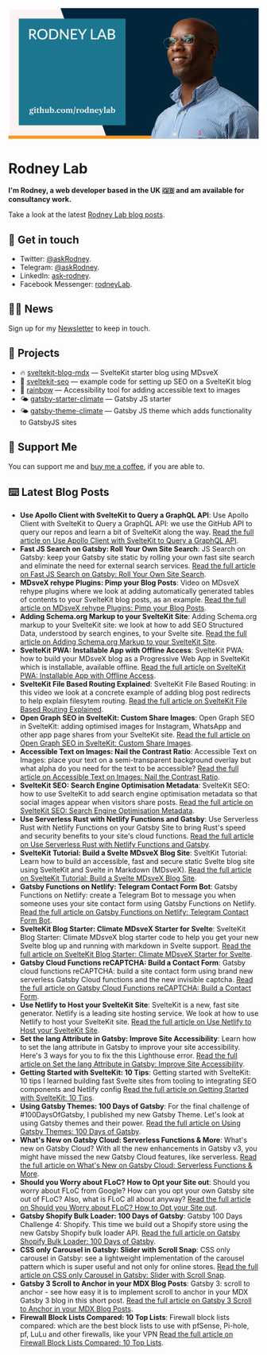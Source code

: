<picture>
  <source srcset="./images/rodneylab-github.avif" type="image/avif">
  <source srcset="./images/rodneylab-github.webp" type="image/webp">
  <img src="./images/rodneylab-github.png" alt="Rodney Lab Github banner">
</picture>

# Rodney Lab
**I'm Rodney, a web developer based in the UK 🇬🇧 and am available for consultancy work.**

<!--
Take a look at the latest <a aria-label="See latest Rodney Lab projects" href="https://rodneylab.com/projects/" rel="noopener">Rodney Lab projects</a>.
-->

Take a look at the latest <a aria-label="See latest Rodney Lab projects" href="https://rodneylab.com/blog/" rel="noopener">Rodney Lab blog posts</a>.

## 📱 Get in touch

- Twitter: <a aria-label="Direct message Rodney Lab on twitter" href="https://twitter.com/messages/compose?recipient_id=1323579817258831875" target="_blank" rel="nofollow noopener noreferrer">@askRodney</a>.
- Telegram: <a aria-label="Direct message Rodney Lab on Telegram" href="https://t.me/askRodney" target="_blank" rel="nofollow noopener noreferrer">@askRodney</a>.
- LinkedIn: <a aria-label="Direct message Rodney Lab on LinkedIn" href="https://uk.linkedin.com/in/ask-rodney" target="_blank" rel="nofollow noopener noreferrer">ask-rodney</a>.
- Facebook Messenger: <a aria-label="Direct message Rodney Lab on Facebook" href="https://m.me/rodneyLab" target="_blank" rel="nofollow noopener noreferrer">rodneyLab</a>.

## 🧑🏽 News

Sign up for my <a aria-label="Sign up the the Rodney Lab newsletter" href="https://rodneylab.com/about/#newsletter" rel="noopener">Newsletter</a> to keep in touch.


## 🔩 Projects

- 🔥 [sveltekit-blog-mdx](https://github.com/rodneylab/sveltekit-blog-mdx) &mdash; SvelteKit starter blog using MDsveX
- 🤖 [sveltekit-seo](https://github.com/rodneylab/sveltekit-seo) &mdash; example code for setting up SEO on a SvelteKit blog
- 🌈 [rainbow](https://github.com/rodneylab/rainbow) &mdash; Accessibility tool for adding accessible text to images
- 🌤 [gatsby-starter-climate](https://github.com/rodneylab/gatsby-starter-climate) &mdash; Gatsby JS starter
- 🌤 [gatsby-theme-climate](https://github.com/rodneylab/gatsby-theme-climate) &mdash; Gatsby JS theme which adds functionality to GatsbyJS sites

## 💙 Support Me

You can support me and <a aria-label="Support Rodney Lab via by me a coffee" href="https://rodneylab.com/giving/" rel="noopener">buy me a coffee</a>, if you are able to.

## ⌨️ Latest Blog Posts


<!-- BLOG-POST-LIST:START -->
- **Use Apollo Client with SvelteKit to Query a GraphQL API**: Use Apollo Client with SvelteKit to Query a GraphQL API: we use the GitHub API to query our repos and learn a bit of SvelteKit along the way. <a aria-label="Read Rodney Lab post on Use Apollo Client with SvelteKit to Query a GraphQL API" href="https://rodneylab.com/use-apollo-client-sveltekit/" rel="noopener">Read the full article on Use Apollo Client with SvelteKit to Query a GraphQL API</a>.
- **Fast JS Search on Gatsby: Roll Your Own Site Search**: JS Search on Gatsby: keep your Gatsby site static by rolling your own fast site search  and eliminate the need for external search services. <a aria-label="Read Rodney Lab post on Fast JS Search on Gatsby: Roll Your Own Site Search" href="https://rodneylab.com/js-search-gatsby/" rel="noopener">Read the full article on Fast JS Search on Gatsby: Roll Your Own Site Search</a>.
- **MDsveX rehype Plugins: Pimp your Blog Posts**: Video on MDsveX rehype plugins where we look at adding automatically generated tables of contents to your SvelteKit blog posts, as an example. <a aria-label="Read Rodney Lab post on MDsveX rehype Plugins: Pimp your Blog Posts" href="https://rodneylab.com/mdsvex-rehype-plugins/" rel="noopener">Read the full article on MDsveX rehype Plugins: Pimp your Blog Posts</a>.
- **Adding Schema.org Markup to your SvelteKit Site**: Adding Schema.org markup to your SvelteKit site: we look at how to add SEO Structured Data, understood by search engines, to your Svelte site. <a aria-label="Read Rodney Lab post on Adding Schema.org Markup to your SvelteKit Site" href="https://rodneylab.com/adding-schema-org-markup-to-sveltekit-site/" rel="noopener">Read the full article on Adding Schema.org Markup to your SvelteKit Site</a>.
- **SvelteKit PWA: Installable App with Offline Access**: SvelteKit PWA: how to build your MDsveX blog as a Progressive Web App in SvelteKit which is installable, available offline. <a aria-label="Read Rodney Lab post on SvelteKit PWA: Installable App with Offline Access" href="https://rodneylab.com/sveltekit-pwa/" rel="noopener">Read the full article on SvelteKit PWA: Installable App with Offline Access</a>.
- **SvelteKit File Based Routing Explained**: SvelteKit File Based Routing: in this video we look at a concrete example of adding blog post redirects to help explain filesytem routing. <a aria-label="Read Rodney Lab post on SvelteKit File Based Routing Explained" href="https://rodneylab.com/sveltekit-file-based-routing/" rel="noopener">Read the full article on SvelteKit File Based Routing Explained</a>.
- **Open Graph SEO in SvelteKit: Custom Share Images**: Open Graph SEO in SvelteKit: adding optimised images for Instagram, WhatsApp and other app page shares from your SvelteKit site. <a aria-label="Read Rodney Lab post on Open Graph SEO in SvelteKit: Custom Share Images" href="https://rodneylab.com/open-graph-seo-sveltekit/" rel="noopener">Read the full article on Open Graph SEO in SvelteKit: Custom Share Images</a>.
- **Accessible Text on Images: Nail the Contrast Ratio**: Accessible Text on Images: place your text on a semi-transparent background overlay but what alpha do you need for the text to be accessible? <a aria-label="Read Rodney Lab post on Accessible Text on Images: Nail the Contrast Ratio" href="https://rodneylab.com/accessible-text-on-images/" rel="noopener">Read the full article on Accessible Text on Images: Nail the Contrast Ratio</a>.
- **SvelteKit SEO:  Search Engine Optimisation Metadata**: SvelteKit SEO: how to use SvelteKit to add search engine optimisation metadata so that social images appear when visitors share posts. <a aria-label="Read Rodney Lab post on SvelteKit SEO:  Search Engine Optimisation Metadata" href="https://rodneylab.com/sveltekit-seo/" rel="noopener">Read the full article on SvelteKit SEO:  Search Engine Optimisation Metadata</a>.
- **Use Serverless Rust with Netlify Functions and Gatsby**: Use Serverless Rust with Netlify Functions on your Gatsby Site to bring Rust's speed and security benefits to your site's cloud functions. <a aria-label="Read Rodney Lab post on Use Serverless Rust with Netlify Functions and Gatsby" href="https://rodneylab.com/use-serverless-rust-with-netlify-functions/" rel="noopener">Read the full article on Use Serverless Rust with Netlify Functions and Gatsby</a>.
- **SvelteKit Tutorial: Build a Svelte MDsveX Blog Site**: SveltKit Tutorial: Learn how to build an accessible, fast and secure static Svelte blog site using SvelteKit and Svelte in Markdown (MDsveX). <a aria-label="Read Rodney Lab post on SvelteKit Tutorial: Build a Svelte MDsveX Blog Site" href="https://rodneylab.com/sveltekit-tutorial-mdsvex-blog-site/" rel="noopener">Read the full article on SvelteKit Tutorial: Build a Svelte MDsveX Blog Site</a>.
- **Gatsby Functions on Netlify: Telegram Contact Form Bot**: Gatsby Functions on Netlify: create a Telegram Bot to message you when someone uses your site contact form using Gatsby Functions on Netlify. <a aria-label="Read Rodney Lab post on Gatsby Functions on Netlify: Telegram Contact Form Bot" href="https://rodneylab.com/gatsby-functions-netlify/" rel="noopener">Read the full article on Gatsby Functions on Netlify: Telegram Contact Form Bot</a>.
- **SvelteKit Blog Starter: Climate MDsveX Starter for Svelte**: SvelteKit Blog Starter: Climate MDsveX blog starter code to help you get your new Svelte blog up and running with markdown in Svelte support. <a aria-label="Read Rodney Lab post on SvelteKit Blog Starter: Climate MDsveX Starter for Svelte" href="https://rodneylab.com/sveltekit-blog-starter/" rel="noopener">Read the full article on SvelteKit Blog Starter: Climate MDsveX Starter for Svelte</a>.
- **Gatsby Cloud Functions reCAPTCHA: Build a Contact Form**: Gatsby cloud functions reCAPTCHA: build a site contact form using brand new serverless Gatsby Cloud functions and the new invisible captcha. <a aria-label="Read Rodney Lab post on Gatsby Cloud Functions reCAPTCHA: Build a Contact Form" href="https://rodneylab.com/gatsby-cloud-functions-recaptcha/" rel="noopener">Read the full article on Gatsby Cloud Functions reCAPTCHA: Build a Contact Form</a>.
- **Use Netlify to Host your SvelteKit Site**: SvelteKit is a new, fast site generator.  Netlify is a leading site hosting service.  We look at how to use Netlify to host your SvelteKit site. <a aria-label="Read Rodney Lab post on Use Netlify to Host your SvelteKit Site" href="https://rodneylab.com/use-netlify-to-host-your-sveltekit-site/" rel="noopener">Read the full article on Use Netlify to Host your SvelteKit Site</a>.
- **Set the lang Attribute in Gatsby: Improve Site Accessibility**: Learn how to set the lang attribute in Gatsby to improve your site accessibility.  Here's 3 ways for you to fix the this Lighthouse error. <a aria-label="Read Rodney Lab post on Set the lang Attribute in Gatsby: Improve Site Accessibility" href="https://rodneylab.com/set-lang-attribute-gatsby/" rel="noopener">Read the full article on Set the lang Attribute in Gatsby: Improve Site Accessibility</a>.
- **Getting Started with SvelteKit: 10 Tips**: Getting started with SvelteKit: 10 tips I learned building fast Svelte sites from tooling to integrating SEO components and Netlify config <a aria-label="Read Rodney Lab post on Getting Started with SvelteKit: 10 Tips" href="https://rodneylab.com/getting-started-with-sveltekit/" rel="noopener">Read the full article on Getting Started with SvelteKit: 10 Tips</a>.
- **Using Gatsby Themes: 100 Days of Gatsby**: For the final challenge of #100DaysOfGatsby, I published my new Gatsby Theme. Let's look at using Gatsby themes and their power. <a aria-label="Read Rodney Lab post on Using Gatsby Themes: 100 Days of Gatsby" href="https://rodneylab.com/using-gatsby-themes/" rel="noopener">Read the full article on Using Gatsby Themes: 100 Days of Gatsby</a>.
- **What's New on Gatsby Cloud: Serverless Functions & More**: What's new on Gatsby Cloud? With all the new enhancements in Gatsby v3, you might have missed the new Gatsby Cloud features, like serverless. <a aria-label="Read Rodney Lab post on What's New on Gatsby Cloud: Serverless Functions & More" href="https://rodneylab.com/whats-new-on-gatsby-cloud/" rel="noopener">Read the full article on What's New on Gatsby Cloud: Serverless Functions & More</a>.
- **Should you Worry about FLoC? How to Opt your Site out**: Should you worry about FLoC from Google? How can you opt your own Gatsby site out of FLoC? Also, what is FLoC all about anyway? <a aria-label="Read Rodney Lab post on Should you Worry about FLoC? How to Opt your Site out" href="https://rodneylab.com/should-you-worry-about-floc/" rel="noopener">Read the full article on Should you Worry about FLoC? How to Opt your Site out</a>.
- **Gatsby Shopify Bulk Loader: 100 Days of Gatsby**: Gatsby 100 Days Challenge 4: Shopify. This time we build out a Shopify store using the new Gatsby Shopify bulk loader API. <a aria-label="Read Rodney Lab post on Gatsby Shopify Bulk Loader: 100 Days of Gatsby" href="https://rodneylab.com/gatsby-shopify-bulk-loader-100-days-gatsby/" rel="noopener">Read the full article on Gatsby Shopify Bulk Loader: 100 Days of Gatsby</a>.
- **CSS only Carousel in Gatsby: Slider with Scroll Snap**: CSS only carousel in Gatsby: see a lightweight implementation of the carousel pattern which is super useful and not only for online stores. <a aria-label="Read Rodney Lab post on CSS only Carousel in Gatsby: Slider with Scroll Snap" href="https://rodneylab.com/css-only-carousel-in-gatsby/" rel="noopener">Read the full article on CSS only Carousel in Gatsby: Slider with Scroll Snap</a>.
- **Gatsby 3 Scroll to Anchor in your MDX Blog Posts**: Gatsby 3: scroll to anchor - see how easy it is to implement scroll to anchor in your MDX Gatsby 3 blog in this short post. <a aria-label="Read Rodney Lab post on Gatsby 3 Scroll to Anchor in your MDX Blog Posts" href="https://rodneylab.com/gatsby-3-scroll-to-anchor/" rel="noopener">Read the full article on Gatsby 3 Scroll to Anchor in your MDX Blog Posts</a>.
- **Firewall Block Lists Compared: 10 Top Lists**: Firewall block lists compared: which are the best block lists to use with pfSense, Pi-hole, pf, LuLu and other firewalls, like your VPN <a aria-label="Read Rodney Lab post on Firewall Block Lists Compared: 10 Top Lists" href="https://rodneylab.com/firewall-block-lists-compared/" rel="noopener">Read the full article on Firewall Block Lists Compared: 10 Top Lists</a>.<!-- BLOG-POST-LIST:END -->
